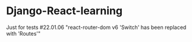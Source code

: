 # Django-React-learning
Just for tests
#22.01.06 "react-router-dom v6 'Switch' has been replaced with 'Routes'"
